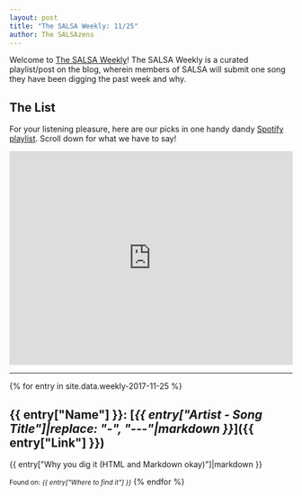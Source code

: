 ```yaml
---
layout: post
title: "The SALSA Weekly: 11/25"
author: The SALSAzens
---
```


Welcome to [The SALSA Weekly](/weekly)! The SALSA Weekly is a curated playlist/post on the blog, wherein members of SALSA will submit one song they have been digging the past week and why.

<style>
iframe { margin: 0 auto; display: block; width: 100%; }
</style>

## The List

For your listening pleasure, here are our picks in one handy dandy [Spotify
playlist](https://open.spotify.com/user/drabmakyo/playlist/5knnnlU3yzgPu2gbsfCg6U). Scroll down for what we have to say!

<iframe
src="https://open.spotify.com/embed/user/drabmakyo/playlist/5knnnlU3yzgPu2gbsfCg6U" width="300" height="380" frameborder="0" allowtransparency="true"></iframe>

-----

{% for entry in site.data.weekly-2017-11-25 %}
## {{ entry["Name"] }}: [*{{ entry["Artist - Song Title"]|replace: "-", "---"|markdown }}*]({{ entry["Link"] }})

{{ entry["Why you dig it (HTML and Markdown okay)"]|markdown }}

<small>Found on: <em>{{ entry["Where to find it"] }}</em></small>
{% endfor %}
